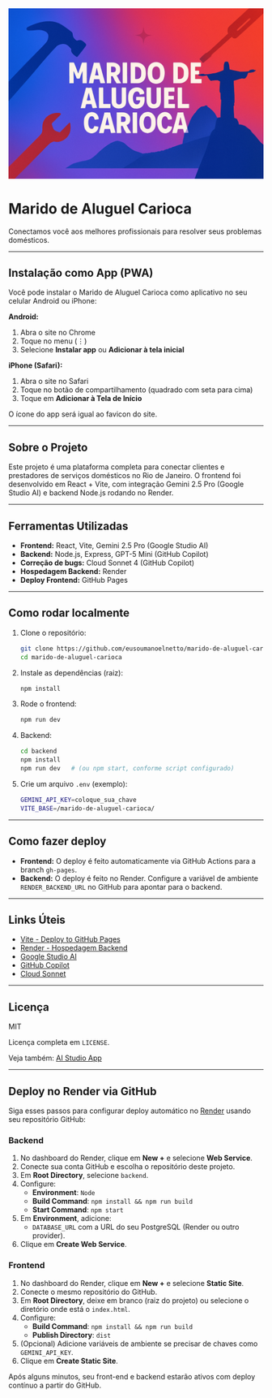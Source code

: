 <div align="center">
   <img src="public/assets/banner_capa.png" alt="Banner Marido de Aluguel Carioca" style="max-width:100%;height:auto;" />
</div>

# Marido de Aluguel Carioca

Conectamos você aos melhores profissionais para resolver seus problemas domésticos.

---

## Instalação como App (PWA)

Você pode instalar o Marido de Aluguel Carioca como aplicativo no seu celular Android ou iPhone:

**Android:**
1. Abra o site no Chrome
2. Toque no menu (⋮)
3. Selecione **Instalar app** ou **Adicionar à tela inicial**

**iPhone (Safari):**
1. Abra o site no Safari
2. Toque no botão de compartilhamento (quadrado com seta para cima)
3. Toque em **Adicionar à Tela de Início**

O ícone do app será igual ao favicon do site.

---

## Sobre o Projeto

Este projeto é uma plataforma completa para conectar clientes e prestadores de serviços domésticos no Rio de Janeiro. O frontend foi desenvolvido em React + Vite, com integração Gemini 2.5 Pro (Google Studio AI) e backend Node.js rodando no Render.

---

## Ferramentas Utilizadas

- **Frontend:** React, Vite, Gemini 2.5 Pro (Google Studio AI)
- **Backend:** Node.js, Express, GPT-5 Mini (GitHub Copilot)
- **Correção de bugs:** Cloud Sonnet 4 (GitHub Copilot)
- **Hospedagem Backend:** Render
- **Deploy Frontend:** GitHub Pages

---

## Como rodar localmente

1. Clone o repositório:

   ```bash
   git clone https://github.com/eusoumanoelnetto/marido-de-aluguel-carioca.git
   cd marido-de-aluguel-carioca
   ```

2. Instale as dependências (raiz):

   ```bash
   npm install
   ```

3. Rode o frontend:

   ```bash
   npm run dev
   ```

4. Backend:

   ```bash
   cd backend
   npm install
   npm run dev   # (ou npm start, conforme script configurado)
   ```

5. Crie um arquivo `.env` (exemplo):

   ```bash
   GEMINI_API_KEY=coloque_sua_chave
   VITE_BASE=/marido-de-aluguel-carioca/
   ```

---

## Como fazer deploy

- **Frontend:** O deploy é feito automaticamente via GitHub Actions para a branch `gh-pages`.
- **Backend:** O deploy é feito no Render. Configure a variável de ambiente `RENDER_BACKEND_URL` no GitHub para apontar para o backend.

---

## Links Úteis

- [Vite - Deploy to GitHub Pages](https://vitejs.dev/guide/static-deploy.html#github-pages)
- [Render - Hospedagem Backend](https://render.com/)
- [Google Studio AI](https://studio.bot.google.com/)
- [GitHub Copilot](https://github.com/features/copilot)
- [Cloud Sonnet](https://cloud.google.com/vertex-ai/docs/generative-ai/sonnet)

---

## Licença

MIT

Licença completa em `LICENSE`.

Veja também: [AI Studio App](https://ai.studio/apps/drive/1n5qqfZR86dV2YJaGQhbbN14p8ivaTKd4)

---

## Deploy no Render via GitHub

Siga esses passos para configurar deploy automático no [Render](https://render.com/) usando seu repositório GitHub:

### Backend

1. No dashboard do Render, clique em **New +** e selecione **Web Service**.
2. Conecte sua conta GitHub e escolha o repositório deste projeto.
3. Em **Root Directory**, selecione `backend`.
4. Configure:  
   - **Environment**: `Node`  
   - **Build Command**: `npm install && npm run build`  
   - **Start Command**: `npm start`  
5. Em **Environment**, adicione:  
   - `DATABASE_URL` com a URL do seu PostgreSQL (Render ou outro provider).  
6. Clique em **Create Web Service**.

### Frontend

1. No dashboard do Render, clique em **New +** e selecione **Static Site**.
2. Conecte o mesmo repositório do GitHub.
3. Em **Root Directory**, deixe em branco (raiz do projeto) ou selecione o diretório onde está o `index.html`.
4. Configure:  
   - **Build Command**: `npm install && npm run build`  
   - **Publish Directory**: `dist`  
5. (Opcional) Adicione variáveis de ambiente se precisar de chaves como `GEMINI_API_KEY`.
6. Clique em **Create Static Site**.

Após alguns minutos, seu front-end e backend estarão ativos com deploy contínuo a partir do GitHub.
